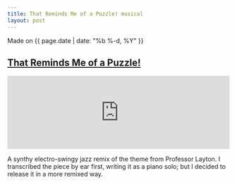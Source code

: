 ```yaml
---
title: That Reminds Me of a Puzzle! musical
layout: post
---
```

Made on {{ page.date | date: "%b %-d, %Y" }}
## [That Reminds Me of a Puzzle!]({{page.url}})

<iframe width="100%" height="166" scrolling="no" frameborder="no" allow="autoplay" src="https://w.soundcloud.com/player/?url=https%3A//api.soundcloud.com/tracks/300265639&color=%23a5dfa9&auto_play=false&hide_related=false&show_comments=true&show_user=true&show_reposts=false&show_teaser=true"></iframe>

A synthy electro-swingy jazz remix of the theme from Professor Layton. I transcribed the piece by ear first, writing it as a piano solo; but I decided to release it in a more remixed way.
